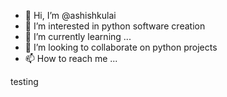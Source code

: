 - 👋 Hi, I’m @ashishkulai
- 👀 I’m interested in python software creation
- 🌱 I’m currently learning ...
- 💞️ I’m looking to collaborate on python projects
- 📫 How to reach me ...

<!---
ashishkulai/ashishkulai is a ✨ special ✨ repository because its `README.md` (this file) appears on your GitHub profile.
You can click the Preview link to take a look at your changes.
--->
testing
